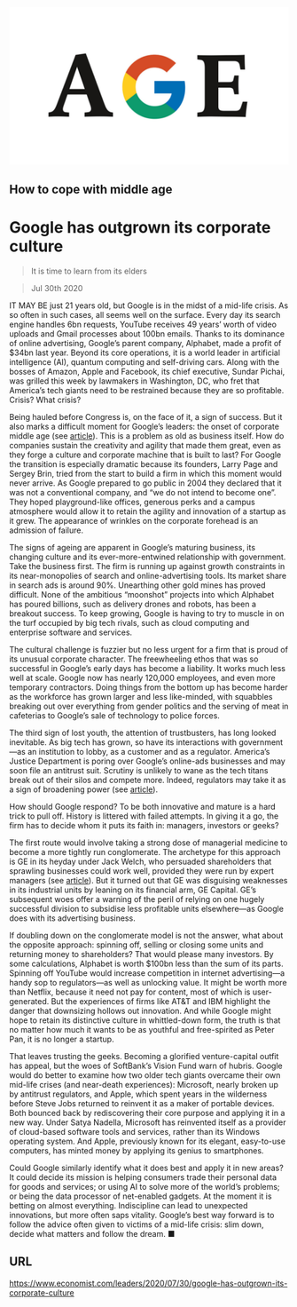 ![](./images/20200801_LDD002_0.jpg)

## How to cope with middle age

# Google has outgrown its corporate culture

> It is time to learn from its elders

> Jul 30th 2020

IT MAY BE just 21 years old, but Google is in the midst of a mid-life crisis. As so often in such cases, all seems well on the surface. Every day its search engine handles 6bn requests, YouTube receives 49 years’ worth of video uploads and Gmail processes about 100bn emails. Thanks to its dominance of online advertising, Google’s parent company, Alphabet, made a profit of $34bn last year. Beyond its core operations, it is a world leader in artificial intelligence (AI), quantum computing and self-driving cars. Along with the bosses of Amazon, Apple and Facebook, its chief executive, Sundar Pichai, was grilled this week by lawmakers in Washington, DC, who fret that America’s tech giants need to be restrained because they are so profitable. Crisis? What crisis?

Being hauled before Congress is, on the face of it, a sign of success. But it also marks a difficult moment for Google’s leaders: the onset of corporate middle age (see [article](https://www.economist.com//briefing/2020/07/30/googles-problems-are-bigger-than-just-the-antitrust-case)). This is a problem as old as business itself. How do companies sustain the creativity and agility that made them great, even as they forge a culture and corporate machine that is built to last? For Google the transition is especially dramatic because its founders, Larry Page and Sergey Brin, tried from the start to build a firm in which this moment would never arrive. As Google prepared to go public in 2004 they declared that it was not a conventional company, and “we do not intend to become one”. They hoped playground-like offices, generous perks and a campus atmosphere would allow it to retain the agility and innovation of a startup as it grew. The appearance of wrinkles on the corporate forehead is an admission of failure.

The signs of ageing are apparent in Google’s maturing business, its changing culture and its ever-more-entwined relationship with government. Take the business first. The firm is running up against growth constraints in its near-monopolies of search and online-advertising tools. Its market share in search ads is around 90%. Unearthing other gold mines has proved difficult. None of the ambitious “moonshot” projects into which Alphabet has poured billions, such as delivery drones and robots, has been a breakout success. To keep growing, Google is having to try to muscle in on the turf occupied by big tech rivals, such as cloud computing and enterprise software and services.

The cultural challenge is fuzzier but no less urgent for a firm that is proud of its unusual corporate character. The freewheeling ethos that was so successful in Google’s early days has become a liability. It works much less well at scale. Google now has nearly 120,000 employees, and even more temporary contractors. Doing things from the bottom up has become harder as the workforce has grown larger and less like-minded, with squabbles breaking out over everything from gender politics and the serving of meat in cafeterias to Google’s sale of technology to police forces.

The third sign of lost youth, the attention of trustbusters, has long looked inevitable. As big tech has grown, so have its interactions with government—as an institution to lobby, as a customer and as a regulator. America’s Justice Department is poring over Google’s online-ads businesses and may soon file an antitrust suit. Scrutiny is unlikely to wane as the tech titans break out of their silos and compete more. Indeed, regulators may take it as a sign of broadening power (see [article](https://www.economist.com//united-states/2020/07/30/big-techs-grilling-provides-more-show-than-substance)).

How should Google respond? To be both innovative and mature is a hard trick to pull off. History is littered with failed attempts. In giving it a go, the firm has to decide whom it puts its faith in: managers, investors or geeks?

The first route would involve taking a strong dose of managerial medicine to become a more tightly run conglomerate. The archetype for this approach is GE in its heyday under Jack Welch, who persuaded shareholders that sprawling businesses could work well, provided they were run by expert managers (see [article](https://www.economist.com//business/2020/08/01/a-ge-whodunnit)). But it turned out that GE was disguising weaknesses in its industrial units by leaning on its financial arm, GE Capital. GE’s subsequent woes offer a warning of the peril of relying on one hugely successful division to subsidise less profitable units elsewhere—as Google does with its advertising business.

If doubling down on the conglomerate model is not the answer, what about the opposite approach: spinning off, selling or closing some units and returning money to shareholders? That would please many investors. By some calculations, Alphabet is worth $100bn less than the sum of its parts. Spinning off YouTube would increase competition in internet advertising—a handy sop to regulators—as well as unlocking value. It might be worth more than Netflix, because it need not pay for content, most of which is user-generated. But the experiences of firms like AT&T and IBM highlight the danger that downsizing hollows out innovation. And while Google might hope to retain its distinctive culture in whittled-down form, the truth is that no matter how much it wants to be as youthful and free-spirited as Peter Pan, it is no longer a startup.

That leaves trusting the geeks. Becoming a glorified venture-capital outfit has appeal, but the woes of SoftBank’s Vision Fund warn of hubris. Google would do better to examine how two older tech giants overcame their own mid-life crises (and near-death experiences): Microsoft, nearly broken up by antitrust regulators, and Apple, which spent years in the wilderness before Steve Jobs returned to reinvent it as a maker of portable devices. Both bounced back by rediscovering their core purpose and applying it in a new way. Under Satya Nadella, Microsoft has reinvented itself as a provider of cloud-based software tools and services, rather than its Windows operating system. And Apple, previously known for its elegant, easy-to-use computers, has minted money by applying its genius to smartphones.

Could Google similarly identify what it does best and apply it in new areas? It could decide its mission is helping consumers trade their personal data for goods and services; or using AI to solve more of the world’s problems; or being the data processor of net-enabled gadgets. At the moment it is betting on almost everything. Indiscipline can lead to unexpected innovations, but more often saps vitality. Google’s best way forward is to follow the advice often given to victims of a mid-life crisis: slim down, decide what matters and follow the dream. ■

## URL

https://www.economist.com/leaders/2020/07/30/google-has-outgrown-its-corporate-culture
